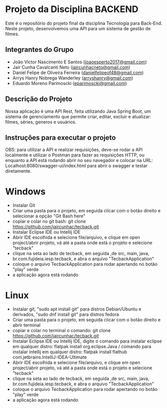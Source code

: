 # Projeto da Disciplina BACKEND 

Este é o repositório do projeto final da disciplina Tecnologia para Back-End. Neste projeto, desenvolvemos uma API para um sistema de gestão de filmes.
## Integrantes do Grupo

- João Victor Nascimento E Santos (joaoesperto2017@gmail.com)
- Jair Cunha Cavalcanti Neto (jaircunhacneto@gmail.com)
- Daniel Felipe de Oliveira Ferreira (danielfelipeof48@gmail.com)
- Arrys Hanry Nobrega Wanderley (arryshanry@gmail.com)
- Eduardo Moreno Parimoscki (eparimoscki@gmail.com)

## Descrição do Projeto

Nossa aplicação é uma API Rest, feita utilizando Java Spring Boot, um sistema de gerenciamento que permite criar, editar, excluir e atualizar: filmes, séries, generos e usuários. 

## Instruções para executar o projeto

OBS: para utilizar a API e realizar requisições, deve-se rodar a API localmente e utilizar o Postman para fazer as requisições HTTP, ou enquanto a API está rodando abrir no seu navegador e colocar na URL: Localhost:8080/swagger-ui/index.html para abrir o swagger e testar diretamente.

# Windows
- Instalar Git
- Criar uma pasta para o projeto, em seguida clicar com o botão direito e selecionar a opção "Git Bash here"
- copiar e colar no git bash: git clone https://github.com/jaircunhac/tecback.git
- Instalar Eclipse IDE ou Intellij IDE
- Abrir IDE escolhida e selecione file/arquivo, e clique em open project/abrir projeto, vá até a pasta onde está o projeto e selecione "tecback"
- clique na seta ao lado de tecback, em seguida ,de src, main, java, br.com.fujideia.iesp.tecback, e abra o arquivo "TecbackApplication"
- coloque o arquivo TecbackApplication para rodar apertando no botão "play" verde
- a aplicação agora está rodando

# Linux
- Instalar git, "sudo apt install git" para distros Debian/Ubuntu e derivados, "sudo dnf install git" para distros fedora
- Criar uma pasta para o projeto, em seguida clicar com o botão direito e abrir terminal
- copiar e colar no terminal o comando: git clone https://github.com/jaircunhac/tecback.git
- Instalar Eclipse IDE ou Intellij IDE, digite o comando para instalar eclipse em qualquer distro: flatpak install org.eclipse.Java / comando para instalar intellij em qualquer distro: flatpak install flathub com.jetbrains.IntelliJ-IDEA-Ultimate
- Abrir IDE escolhida e selecione file/arquivo, e clique em open project/abrir projeto, vá até a pasta onde está o projeto e selecione "tecback"
- clique na seta ao lado de tecback, em seguida ,de src, main, java, br.com.fujideia.iesp.tecback, e abra o arquivo "TecbackApplication"
- coloque o arquivo TecbackApplication para rodar apertando no botão "play" verde
- a aplicação agora está rodando
